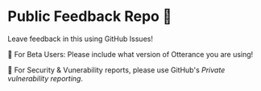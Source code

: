 # Public Feedback Repo 🦦

Leave feedback in this using GitHub Issues!

🧪 For Beta Users: Please include what version of Otterance you are using!

🤫 For Security & Vunerability reports, please use GitHub's *Private vulnerability reporting*.
